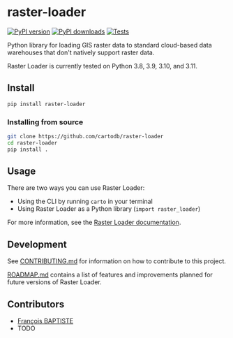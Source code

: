 # raster-loader

[![PyPI version](https://badge.fury.io/py/raster-loader.svg)](https://badge.fury.io/py/raster-loader)
[![PyPI downloads](https://img.shields.io/pypi/dm/raster-loader.svg)](https://pypistats.org/packages/raster-loader)
[![Tests](https://github.com/cartodb/raster-loader/actions/workflows/ci.yml/badge.svg)](https://github.com/cartodb/raster-loader/actions)

Python library for loading GIS raster data to standard cloud-based data warehouses that
don't natively support raster data.

Raster Loader is currently tested on Python 3.8, 3.9, 3.10, and 3.11.

## Install

```bash
pip install raster-loader
```

### Installing from source

```bash
git clone https://github.com/cartodb/raster-loader
cd raster-loader
pip install .
```

## Usage

There are two ways you can use Raster Loader:

* Using the CLI by running `carto` in your terminal
* Using Raster Loader as a Python library (`import raster_loader`)

For more information, see the [Raster Loader documentation](https://rasterloader.readthedocs.io/).

## Development

See [CONTRIBUTING.md](CONTRIBUTING.md) for information on how to contribute to this
project.

[ROADMAP.md](ROADMAP.md) contains a list of features and improvements planned for future
versions of Raster Loader.

## Contributors

- [François BAPTISTE](https://github.com/francois-baptiste)
- TODO
